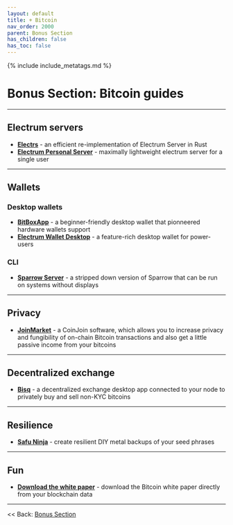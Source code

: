 ```yaml
---
layout: default
title: + Bitcoin
nav_order: 2000
parent: Bonus Section
has_children: false
has_toc: false
---
```

<!-- markdownlint-disable MD014 MD022 MD025 MD033 MD040 -->

{% include include_metatags.md %}

# Bonus Section: Bitcoin guides

---

## Electrum servers

* **[Electrs](electrs.md)** - an efficient re-implementation of Electrum Server in Rust
* **[Electrum Personal Server](electrum-personal-server.md)** - maximally lightweight electrum server for a single user

---

## Wallets

### Desktop wallets

* **[BitBoxApp](bitboxapp.md)** - a beginner-friendly desktop wallet that pionneered hardware wallets support
* **[Electrum Wallet Desktop](electrum-wallet-desktop.md)** - a feature-rich desktop wallet for power-users

### CLI

* **[Sparrow Server](sparrow-server.md)** - a stripped down version of Sparrow that can be run on systems without displays

---

## Privacy

* **[JoinMarket](joinmarket.md)** - a CoinJoin software, which allows you to increase privacy and fungibility of on-chain Bitcoin transactions and also get a little passive income from your bitcoins

---

## Decentralized exchange

* **[Bisq](bisq.md)** -  a decentralized exchange desktop app connected to your node to privately buy and sell non-KYC bitcoins

---

## Resilience

* **[Safu Ninja](safu-ninja.md)** - create resilient DIY metal backups of your seed phrases

---

## Fun

* **[Download the white paper](white-paper.md)** - download the Bitcoin white paper directly from your blockchain data

---

<< Back: [Bonus Section](../index.md)
